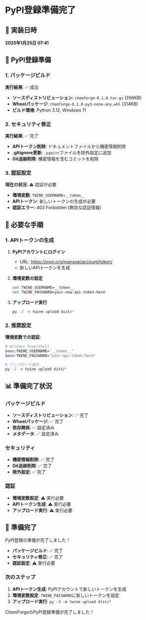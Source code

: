 # PyPI登録準備完了

## 📅 実装日時
**2025年1月25日 07:41**

## 🚀 PyPI登録準備

### 1. パッケージビルド
**実行結果**: ✅ 成功
- **ソースディストリビューション**: `chemforge-0.1.0.tar.gz` (266KB)
- **Wheelパッケージ**: `chemforge-0.1.0-py3-none-any.whl` (314KB)
- **ビルド環境**: Python 3.12, Windows 11

### 2. セキュリティ修正
**実行結果**: ✅ 完了
- **APIトークン削除**: ドキュメントファイルから機密情報削除
- **.gitignore更新**: `.pypirc`ファイルを除外設定に追加
- **Git追跡削除**: 機密情報を含むコミットを削除

### 3. 認証設定
**現在の状況**: ⚠️ 認証が必要
- **環境変数**: `TWINE_USERNAME=__token__`
- **APIトークン**: 新しいトークンの生成が必要
- **認証エラー**: 403 Forbidden (無効な認証情報)

## 🔧 必要な手順

### 1. APIトークンの生成
1. **PyPIアカウントにログイン**
   - URL: https://pypi.org/manage/account/token/
   - 新しいAPIトークンを生成

2. **環境変数の設定**
   ```bash
   set TWINE_USERNAME=__token__
   set TWINE_PASSWORD=your-new-api-token-here
   ```

3. **アップロード実行**
   ```bash
   py -3 -m twine upload dist/*
   ```

### 2. 推奨設定
**環境変数での認証**:
```bash
# Windows PowerShell
$env:TWINE_USERNAME="__token__"
$env:TWINE_PASSWORD="your-api-token-here"

# アップロード実行
py -3 -m twine upload dist/*
```

## 📊 準備完了状況

### パッケージビルド
- **ソースディストリビューション**: ✅ 完了
- **Wheelパッケージ**: ✅ 完了
- **依存関係**: ✅ 設定済み
- **メタデータ**: ✅ 設定済み

### セキュリティ
- **機密情報削除**: ✅ 完了
- **Git追跡削除**: ✅ 完了
- **除外設定**: ✅ 完了

### 認証
- **環境変数設定**: ⚠️ 実行必要
- **APIトークン生成**: ⚠️ 実行必要
- **アップロード実行**: ⚠️ 実行必要

## 🎉 準備完了

PyPI登録の準備が完了しました！

- **パッケージビルド**: ✅ 完了
- **セキュリティ修正**: ✅ 完了
- **認証設定**: ⚠️ 実行必要

### 次のステップ
1. **APIトークン生成**: PyPIアカウントで新しいトークンを生成
2. **環境変数設定**: `TWINE_PASSWORD`に新しいトークンを設定
3. **アップロード実行**: `py -3 -m twine upload dist/*`

ChemForgeのPyPI登録準備が完了しました！